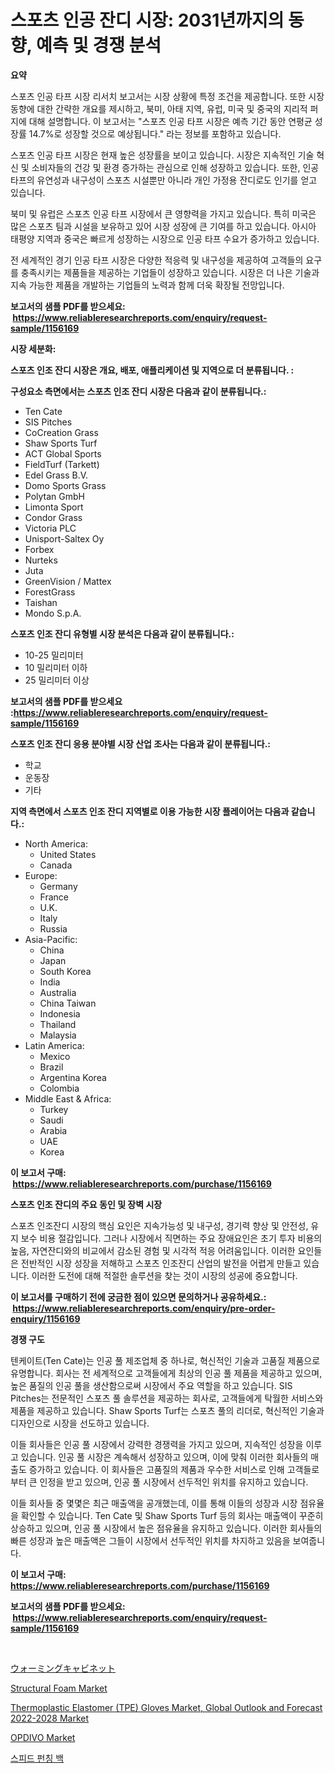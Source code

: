 <p><h1>스포츠 인공 잔디 시장: 2031년까지의 동향, 예측 및 경쟁 분석</h1></p><p><strong>요약</strong></p>
<p><p>스포츠 인공 타프 시장 리서치 보고서는 시장 상황에 특정 조건을 제공합니다. 또한 시장 동향에 대한 간략한 개요를 제시하고, 북미, 아태 지역, 유럽, 미국 및 중국의 지리적 퍼지에 대해 설명합니다. 이 보고서는 "스포츠 인공 타프 시장은 예측 기간 동안 연평균 성장률 14.7%로 성장할 것으로 예상됩니다." 라는 정보를 포함하고 있습니다.</p><p>스포츠 인공 타프 시장은 현재 높은 성장률을 보이고 있습니다. 시장은 지속적인 기술 혁신 및 소비자들의 건강 및 환경 증가하는 관심으로 인해 성장하고 있습니다. 또한, 인공 타프의 유연성과 내구성이 스포츠 시설뿐만 아니라 개인 가정용 잔디로도 인기를 얻고 있습니다.</p><p>북미 및 유럽은 스포츠 인공 타프 시장에서 큰 영향력을 가지고 있습니다. 특히 미국은 많은 스포츠 팀과 시설을 보유하고 있어 시장 성장에 큰 기여를 하고 있습니다. 아시아 태평양 지역과 중국은 빠르게 성장하는 시장으로 인공 타프 수요가 증가하고 있습니다.</p><p>전 세계적인 경기 인공 타프 시장은 다양한 적응력 및 내구성을 제공하여 고객들의 요구를 충족시키는 제품들을 제공하는 기업들이 성장하고 있습니다. 시장은 더 나은 기술과 지속 가능한 제품을 개발하는 기업들의 노력과 함께 더욱 확장될 전망입니다.</p></p>
<p><strong>보고서의 샘플 PDF를 받으세요: &nbsp;<a href="https://www.reliableresearchreports.com/enquiry/request-sample/1156169">https://www.reliableresearchreports.com/enquiry/request-sample/1156169</a></strong></p>
<p><strong>시장 세분화:</strong></p>
<p><strong> 스포츠 인조 잔디 시장은 개요, 배포, 애플리케이션 및 지역으로 더 분류됩니다. :</strong></p>
<p><strong>구성요소 측면에서는 스포츠 인조 잔디 시장은 다음과 같이 분류됩니다.:</strong></p>
<p><ul><li>Ten Cate</li><li>SIS Pitches</li><li>CoCreation Grass</li><li>Shaw Sports Turf</li><li>ACT Global Sports</li><li>FieldTurf (Tarkett)</li><li>Edel Grass B.V.</li><li>Domo Sports Grass</li><li>Polytan GmbH</li><li>Limonta Sport</li><li>Condor Grass</li><li>Victoria PLC</li><li>Unisport-Saltex Oy</li><li>Forbex</li><li>Nurteks</li><li>Juta</li><li>GreenVision / Mattex</li><li>ForestGrass</li><li>Taishan</li><li>Mondo S.p.A.</li></ul></p>
<p><strong> 스포츠 인조 잔디 유형별 시장 분석은 다음과 같이 분류됩니다.:</strong></p>
<p><ul><li>10-25 밀리미터</li><li>10 밀리미터 이하</li><li>25 밀리미터 이상</li></ul></p>
<p><strong>보고서의 샘플 PDF를 받으세요 :<a href="https://www.reliableresearchreports.com/enquiry/request-sample/1156169">https://www.reliableresearchreports.com/enquiry/request-sample/1156169</a></strong></p>
<p><strong> 스포츠 인조 잔디 응용 분야별 시장 산업 조사는 다음과 같이 분류됩니다.:</strong></p>
<p><ul><li>학교</li><li>운동장</li><li>기타</li></ul></p>
<p><strong>지역 측면에서 스포츠 인조 잔디 지역별로 이용 가능한 시장 플레이어는 다음과 같습니다.:</strong></p>
<p><ul>
    <li>
        North America:
        <ul>
            <li>United States</li>
            <li>Canada</li>
        </ul>
    </li>
    <li>
        Europe:
        <ul>
            <li>Germany</li>
            <li>France</li>
            <li>U.K.</li>
            <li>Italy</li>
            <li>Russia</li>
        </ul>
    </li>
    <li>
        Asia-Pacific:
        <ul>
            <li>China</li>
            <li>Japan</li>
            <li>South Korea</li>
            <li>India</li>
            <li>Australia</li>
            <li>China Taiwan</li>
            <li>Indonesia</li>
            <li>Thailand</li>
            <li>Malaysia</li>
        </ul>
    </li>
    <li>
        Latin America:
        <ul>
            <li>Mexico</li>
            <li>Brazil</li>
            <li>Argentina Korea</li>
            <li>Colombia</li>
        </ul>
    </li>
    <li>
        Middle East & Africa:
        <ul>
            <li>Turkey</li>
            <li>Saudi</li>
            <li>Arabia</li>
            <li>UAE</li>
            <li>Korea</li>
        </ul>
    </li>
    </ul></p>
<p><strong>이 보고서 구매: &nbsp;<a href="https://www.reliableresearchreports.com/purchase/1156169">https://www.reliableresearchreports.com/purchase/1156169</a></strong></p>
<p><strong>스포츠 인조 잔디의 주요 동인 및 장벽 시장</strong></p>
<p><p>스포츠 인조잔디 시장의 핵심 요인은 지속가능성 및 내구성, 경기력 향상 및 안전성, 유지 보수 비용 절감입니다. 그러나 시장에서 직면하는 주요 장애요인은 초기 투자 비용의 높음, 자연잔디와의 비교에서 감소된 경험 및 시각적 적응 어려움입니다. 이러한 요인들은 전반적인 시장 성장을 저해하고 스포츠 인조잔디 산업의 발전을 어렵게 만들고 있습니다. 이러한 도전에 대해 적절한 솔루션을 찾는 것이 시장의 성공에 중요합니다.</p></p>
<p><strong>이 보고서를 구매하기 전에 궁금한 점이 있으면 문의하거나 공유하세요.: &nbsp;<a href="https://www.reliableresearchreports.com/enquiry/pre-order-enquiry/1156169">https://www.reliableresearchreports.com/enquiry/pre-order-enquiry/1156169</a></strong></p>
<p><strong>경쟁 구도</strong></p>
<p><p>텐케이트(Ten Cate)는 인공 풀 제조업체 중 하나로, 혁신적인 기술과 고품질 제품으로 유명합니다. 회사는 전 세계적으로 고객들에게 최상의 인공 풀 제품을 제공하고 있으며, 높은 품질의 인공 풀을 생산함으로써 시장에서 주요 역할을 하고 있습니다. SIS Pitches는 전문적인 스포츠 풀 솔루션을 제공하는 회사로, 고객들에게 탁월한 서비스와 제품을 제공하고 있습니다. Shaw Sports Turf는 스포츠 풀의 리더로, 혁신적인 기술과 디자인으로 시장을 선도하고 있습니다.</p><p>이들 회사들은 인공 풀 시장에서 강력한 경쟁력을 가지고 있으며, 지속적인 성장을 이루고 있습니다. 인공 풀 시장은 계속해서 성장하고 있으며, 이에 맞춰 이러한 회사들의 매출도 증가하고 있습니다. 이 회사들은 고품질의 제품과 우수한 서비스로 인해 고객들로부터 큰 인정을 받고 있으며, 인공 풀 시장에서 선두적인 위치를 유지하고 있습니다.</p><p>이들 회사들 중 몇몇은 최근 매출액을 공개했는데, 이를 통해 이들의 성장과 시장 점유율을 확인할 수 있습니다. Ten Cate 및 Shaw Sports Turf 등의 회사는 매출액이 꾸준히 상승하고 있으며, 인공 풀 시장에서 높은 점유율을 유지하고 있습니다. 이러한 회사들의 빠른 성장과 높은 매출액은 그들이 시장에서 선두적인 위치를 차지하고 있음을 보여줍니다.</p></p>
<p><strong>이 보고서 구매: &nbsp; <a href="https://www.reliableresearchreports.com/purchase/1156169">https://www.reliableresearchreports.com/purchase/1156169</a></strong></p>
<p><strong>보고서의 샘플 PDF를 받으세요: &nbsp;<a href="https://www.reliableresearchreports.com/enquiry/request-sample/1156169">https://www.reliableresearchreports.com/enquiry/request-sample/1156169</a></strong><strong></strong></p>
<p>&nbsp;</p>
<p><p><a href="https://github.com/cnnriuez22368/Market-Research-Report-List-1/blob/main/2060836187724.md">ウォーミングキャビネット</a></p><p><a href="https://github.com/Krish2023na/Market-Research-Report-List-3/blob/main/structural-foam-market.md">Structural Foam Market</a></p><p><a href="https://view.publitas.com/reportprime-1/thermoplastic-elastomer-tpe-gloves-market-global-outlook-and-forecast-2022-2028-market-share-market-new-trends-analysis-report-by-type-by-application-by-end-use-by-region-and-segment-forecasts-2023-2030/">Thermoplastic Elastomer (TPE) Gloves Market, Global Outlook and Forecast 2022-2028 Market</a></p><p><a href="https://issuu.com/reportprime-2/docs/opdivo-market-size-2030.pptx">OPDIVO Market</a></p><p><a href="https://github.com/vs10l4sfg5c/Market-Research-Report-List-1/blob/main/3409911187659.md">스피드 펀칭 백</a></p></p>